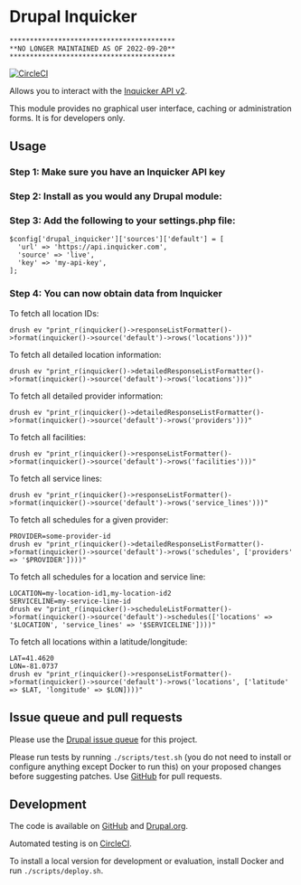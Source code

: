 Drupal Inquicker
=====

```
*****************************************
**NO LONGER MAINTAINED AS OF 2022-09-20**
*****************************************
```

[![CircleCI](https://circleci.com/gh/dcycle/drupal_inquicker/tree/2.x.svg?style=svg)](https://circleci.com/gh/dcycle/drupal_inquicker/tree/2.x)

Allows you to interact with the [Inquicker API v2](https://docs.inquicker.com/api/v2/).

This module provides no graphical user interface, caching or administration forms. It is for developers only.

Usage
-----

### Step 1: Make sure you have an Inquicker API key

### Step 2: Install as you would any Drupal module:

### Step 3: Add the following to your settings.php file:

    $config['drupal_inquicker']['sources']['default'] = [
      'url' => 'https://api.inquicker.com',
      'source' => 'live',
      'key' => 'my-api-key',
    ];

### Step 4: You can now obtain data from Inquicker

To fetch all location IDs:

    drush ev "print_r(inquicker()->responseListFormatter()->format(inquicker()->source('default')->rows('locations')))"

To fetch all detailed location information:

    drush ev "print_r(inquicker()->detailedResponseListFormatter()->format(inquicker()->source('default')->rows('locations')))"

To fetch all detailed provider information:

    drush ev "print_r(inquicker()->detailedResponseListFormatter()->format(inquicker()->source('default')->rows('providers')))"

To fetch all facilities:

    drush ev "print_r(inquicker()->responseListFormatter()->format(inquicker()->source('default')->rows('facilities')))"

To fetch all service lines:

    drush ev "print_r(inquicker()->responseListFormatter()->format(inquicker()->source('default')->rows('service_lines')))"

To fetch all schedules for a given provider:

    PROVIDER=some-provider-id
    drush ev "print_r(inquicker()->detailedResponseListFormatter()->format(inquicker()->source('default')->rows('schedules', ['providers' => '$PROVIDER'])))"

To fetch all schedules for a location and service line:

    LOCATION=my-location-id1,my-location-id2
    SERVICELINE=my-service-line-id
    drush ev "print_r(inquicker()->scheduleListFormatter()->format(inquicker()->source('default')->schedules(['locations' => '$LOCATION', 'service_lines' => '$SERVICELINE'])))"

To fetch all locations within a latitude/longitude:

    LAT=41.4620
    LON=-81.0737
    drush ev "print_r(inquicker()->responseListFormatter()->format(inquicker()->source('default')->rows('locations', ['latitude' => $LAT, 'longitude' => $LON])))"

Issue queue and pull requests
-----

Please use the [Drupal issue queue](https://www.drupal.org/project/issues/search/drupal_inquicker) for this project.

Please run tests by running `./scripts/test.sh` (you do not need to install or configure anything except Docker to run this) on your proposed changes before suggesting patches. Use [GitHub](https://github.com/dcycle/drupal_inquicker) for pull requests.

Development
-----

The code is available on [GitHub](https://github.com/dcycle/drupal_inquicker) and [Drupal.org](https://www.drupal.org/project/drupal_inquicker).

Automated testing is on [CircleCI](https://circleci.com/gh/dcycle/drupal_inquicker).

To install a local version for development or evaluation, install Docker and run `./scripts/deploy.sh`.
